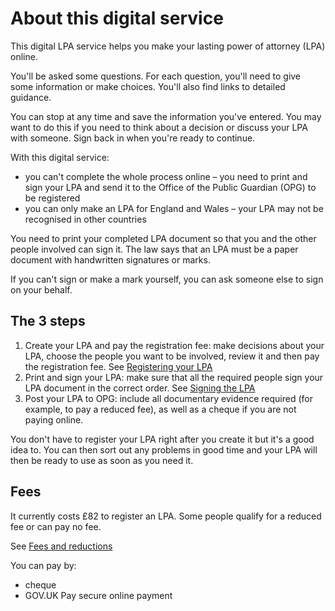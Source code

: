 # About this digital service
This digital LPA service helps you make your lasting power of attorney (LPA) online.

You'll be asked some questions. For each question, you'll need to give some information or make choices. You'll also find links to detailed guidance.

You can stop at any time and save the information you've entered. You may want to do this if you need to think about a decision or discuss your LPA with someone. Sign back in when you're ready to continue.

With this digital service:

* you can't complete the whole process online – you need to print and sign your LPA and send it to the Office of the Public Guardian (OPG) to be registered
* you can only make an LPA for England and Wales – your LPA may not be recognised in other countries

You need to print your completed LPA document so that you and the other people involved can sign it. The law says that an LPA must be a paper document with handwritten signatures or marks.

If you can't sign or make a mark yourself, you can ask someone else to sign on your behalf.

## The 3 steps

1. Create your LPA and pay the registration fee: make decisions about your LPA, choose the people you want to be involved, review it and then pay the registration fee. See [Registering your LPA](/help/#topic-registering-the-lpa)
2. Print and sign your LPA: make sure that all the required people sign your LPA document in the correct order. See [Signing the LPA](/help/#topic-signing-the-lpa)
3. Post your LPA to OPG: include all documentary evidence required (for example, to pay a reduced fee), as well as a cheque if you are not paying online.

You don't have to register your LPA right after you create it but it's a good idea to. You can then sort out any problems in good time and your LPA will then be ready to use as soon as you need it.

## Fees

It currently costs £82 to register an LPA. Some people qualify for a reduced fee or can pay no fee.

See [Fees and reductions](/help/#topic-fees-and-reductions)

You can pay by:

* cheque
* GOV.UK Pay secure online payment
